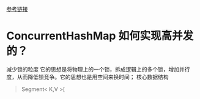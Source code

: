 [参考链接](https://www.ibm.com/developerworks/cn/java/java-lo-concurrenthashmap/)
# ConcurrentHashMap 如何实现高并发的？
减少锁的粒度
它的思想是将物理上的一个锁，拆成逻辑上的多个锁，增加并行度，从而降低锁竞争。它的思想也是用空间来换时间；
核心数据结构
>Segment< K,V >[